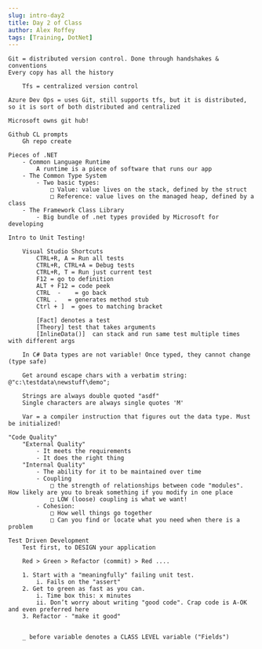 ```yaml
---
slug: intro-day2
title: Day 2 of Class 
author: Alex Roffey
tags: [Training, DotNet]
---
```


	Git = distributed version control. Done through handshakes & conventions 
    Every copy has all the history
    
        Tfs = centralized version control 
	
    Azure Dev Ops = uses Git, still supports tfs, but it is distributed, so it is sort of both distributed and centralized
	
	Microsoft owns git hub!
	
	Github CL prompts
		Gh repo create
	
	Pieces of .NET
		- Common Language Runtime 
			A runtime is a piece of software that runs our app
		- The Common Type System
			- Two basic types: 
				□ Value: value lives on the stack, defined by the struct
				□ Reference: value lives on the managed heap, defined by a class
		- The Framework Class Library
			- Big bundle of .net types provided by Microsoft for developing
	
	Intro to Unit Testing!
		
		Visual Studio Shortcuts
			CTRL+R, A = Run all tests
			CTRL+R, CTRL+A = Debug tests
			CTRL+R, T = Run just current test
			F12 = go to definition
			ALT + F12 = code peek
			CTRL  -    = go back
			CTRL .   = generates method stub
			Ctrl + ]  = goes to matching bracket
		
			[Fact] denotes a test
			[Theory] test that takes arguments
			[InlineData()]  can stack and run same test multiple times with different args
			
		In C# Data types are not variable! Once typed, they cannot change (type safe)
		
		Get around escape chars with a verbatim string: @"c:\testdata\newstuff\demo";
			
		Strings are always double quoted "asdf"
		Single characters are always single quotes 'M'
		
		Var = a compiler instruction that figures out the data type. Must be initialized!
		
	"Code Quality"
		"External Quality"
			- It meets the requirements
			- It does the right thing
		"Internal Quality"
			- The ability for it to be maintained over time
			- Coupling
				□ the strength of relationships between code "modules". How likely are you to break something if you modify in one place
				□ LOW (loose) coupling is what we want!
			- Cohesion: 
				□ How well things go together
				□ Can you find or locate what you need when there is a problem
	
	Test Driven Development
		Test first, to DESIGN your application

        Red > Green > Refactor (commit) > Red ....
			
		1. Start with a "meaningfully" failing unit test.
			i. Fails on the "assert"
		2. Get to green as fast as you can.
			i. Time box this: x minutes
			ii. Don’t worry about writing "good code". Crap code is A-OK and even preferred here
		3. Refactor - "make it good"
			
			
		_ before variable denotes a CLASS LEVEL variable ("Fields")


